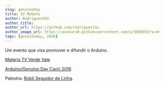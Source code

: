 ```yaml
---
slug: genuinoday
title: IV Robots
author: RodriguesFAS
author_title: 
author_url: https://github.com/rodriguesfas
author_image_url: https://avatars0.githubusercontent.com/u/5026592?s=460&u=6359726ff185605ce329a262acc9a5390c71e357&v=4
tags: [genuinoday, 2016]
---
```


Um evento que visa promover e difundir o Arduino.

[Materia TV Verde Vale](https://www.youtube.com/watch?v=OmEpWjOzG1Q&feature=youtu.be)

[Arduino/Genuino Day Cariri 2016](https://www.youtube.com/watch?v=XQE3942WXSA)

Palestra: [Robô Seguidor de Linha](https://docs.google.com/presentation/d/e/2PACX-1vShyt4s8VqRe5dBb6_Xl3kDLmLpslVaO3DEZc9YydOqRvaIilkvncweLi3eooBLFTxcQO0EIf7_RdWq/pub?start=false&loop=false&delayms=3000&slide=id.p).
